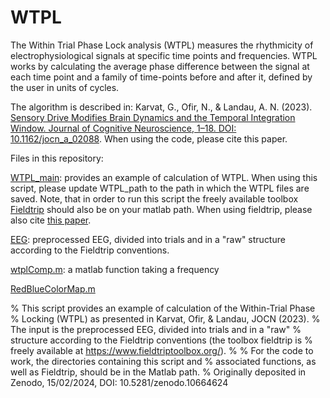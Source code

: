 # WTPL
The Within Trial Phase Lock analysis (WTPL) measures the rhythmicity of electrophysiological signals at specific time points and frequencies. 
WTPL works by calculating the average phase difference between the signal at each time point and a family of time-points before and after it, defined by the user in units of cycles.

The algorithm is described in:
Karvat, G., Ofir, N., & Landau, A. N. (2023). [Sensory Drive Modifies Brain Dynamics and the Temporal Integration Window. Journal of Cognitive Neuroscience, 1–18. DOI: 10.1162/jocn_a_02088](https://doi.org/10.1162/jocn_a_02088). When using the code, please cite this paper. 


Files in this repository:

[WTPL_main](WTPL_main): provides an example of calculation of WTPL. When using this script, please update WTPL_path to the path in which the WTPL files are saved. Note, that in order to run this script the freely available toolbox [Fieldtrip](https://www.fieldtriptoolbox.org/) should also be on your matlab path. When using fieldtrip, please also cite [this paper](http://dx.doi.org/10.1155/2011/156869). 

[EEG](EEG.mat): preprocessed EEG, divided into trials and in a "raw" structure according to the Fieldtrip conventions.

[wtplComp.m](wtplComp.m): a matlab function taking a frequency 



[RedBlueColorMap.m](RedBlueColorMap.m)

% This script provides an example of calculation of the Within-Trial Phase
% Locking (WTPL) as presented in Karvat, Ofir, & Landau, JOCN (2023).
% The input is the preprocessed EEG, divided into trials and in a "raw"
% structure according to the Fieldtrip conventions (the toolbox fieldtrip is 
% freely available at https://www.fieldtriptoolbox.org/).
% 
% For the code to work,  the directories containing this script and
% associated functions, as well as Fieldtrip, should be in the Matlab path.
%
Originally deposited in Zenodo, 15/02/2024, DOI: 10.5281/zenodo.10664624
